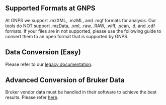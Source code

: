 ## Supported Formats at GNPS

At GNPS we support .mzXML, .mzML, and .mgf formats for analysis. Our tools do NOT support .mzData, .xml, .raw, .RAW, .wiff, .scan, .d, and .cdf formats. If your files are in not supported, please use the following guide to convert them to an open format that is supported by GNPS. 

## Data Conversion (Easy)

Please refer to our [legacy documentation](https://bix-lab.ucsd.edu/display/Public/Data+Conversion+to+GNPS+Compatible+Formats+-+.mzXML+and+.mzML).

## Advanced Conversion of Bruker Data

Bruker vendor data must be handled in their software to achieve the best results. Please refer [here](https://bix-lab.ucsd.edu/display/Public/Data+Conversion+to+GNPS+Compatible+Formats+-+.mzXML+and+.mzML#DataConversiontoGNPSCompatibleFormats-.mzXMLand.mzML-ConversionofBrukerData).
